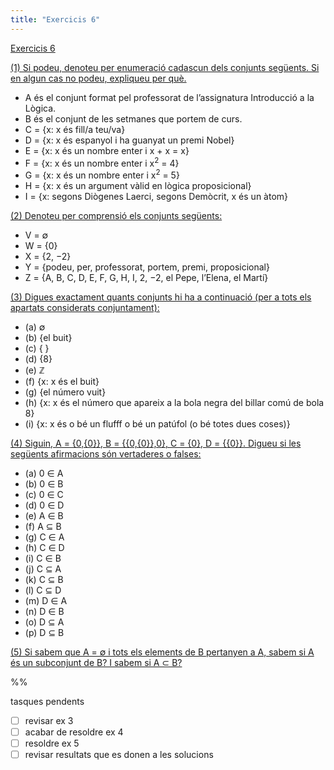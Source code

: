 ```yaml
---
title: "Exercicis 6"
---
```

[Exercicis 6](202211041941)

[(1) Si podeu, denoteu per enumeració cadascun dels conjunts següents. Si en algun cas no podeu, expliqueu per què.](202211051632)

- A és el conjunt format pel professorat de l’assignatura Introducció a la Lògica.
- B és el conjunt de les setmanes que portem de curs.
- C = {x: x és fill/a teu/va}  
- D = {x: x és espanyol i ha guanyat un premi Nobel}
- E = {x: x és un nombre enter i x + x = x}  
- F = {x: x és un nombre enter i x<sup>2</sup> = 4} 
- G = {x: x és un nombre enter i x<sup>2</sup> = 5} 
- H = {x: x és un argument vàlid en lògica proposicional}
- I = {x: segons Diògenes Laerci, segons Demòcrit, x és un àtom}

[(2) Denoteu per comprensió els conjunts següents:](202211051751)

- V = ∅ 
- W = {0}
- X = {2, −2} 
- Y = {podeu, per, professorat, portem, premi, proposicional} 
- Z = {A, B, C, D, E, F, G, H, I, 2, −2, el Pepe, l’Elena, el Martí}

[(3) Digues exactament quants conjunts hi ha a continuació (per a tots els apartats considerats conjuntament):](202211051904)

- (a) ∅
- (b) {el buit}
- (c) { }
- (d) {8}
- (e) ℤ
- (f) {x: x és el buit}
- (g) {el número vuit}
- (h) {x: x és el número que apareix a la bola negra del billar comú de bola 8}
- (i) {x: x és o bé un flufff o bé un patúfol (o bé totes dues coses)}

[(4) Siguin, A = {0,{0}}, B = {{0,{0}},0}, C = {0}, D = {{0}}. Digueu si les següents afirmacions són vertaderes o falses:](202211051905)

- (a) 0 ∈ A 
- (b) 0 ∈ B 
- (c) 0 ∈ C 
- (d) 0 ∈ D
- (e) A ∈ B 
- (f) A ⊆ B  
- (g) C ∈ A 
- (h) C ∈ D
- (i) C ∈ B
- (j) C ⊆ A 
- (k) C ⊆ B 
- (l) C ⊆ D 
- (m) D ∈ A 
- (n) D ∈ B 
- (o) D ⊆ A 
- (p) D ⊆ B

[(5) Si sabem que A = ∅ i tots els elements de B pertanyen a A, sabem si A és un subconjunt de B? I sabem si A ⊂ B?](202211051906)

%%

tasques pendents
- [ ] revisar ex 3
- [ ] acabar de resoldre ex 4
- [ ] resoldre ex 5
- [ ] revisar resultats que es donen a les solucions